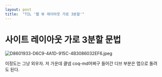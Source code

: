 ```yaml
---
layout: post
title:  "TIL '웹 뷰 레이아웃 가로 3분할'"
---
```



# 사이트 레이아웃 가로 3분할 문법

![D8601933-D6C9-4A1D-915C-4B3086032EF6.jpeg](%E1%84%89%E1%85%A1%E1%84%8B%E1%85%B5%E1%84%90%E1%85%B3%20%E1%84%85%E1%85%A6%E1%84%8B%E1%85%B5%E1%84%8B%E1%85%A1%E1%84%8B%E1%85%AE%E1%86%BA%20%E1%84%80%E1%85%A1%E1%84%85%E1%85%A9%203%E1%84%87%E1%85%AE%E1%86%AB%E1%84%92%E1%85%A1%E1%86%AF%20%E1%84%86%E1%85%AE%E1%86%AB%E1%84%87%E1%85%A5%E1%86%B8%208db29e142a3245bda2d58f7cf63f33db/D8601933-D6C9-4A1D-915C-4B3086032EF6.jpeg)

이정도는 그냥 외우자. 저 가운데 클넴 coq-md어쩌구 들어간 디브 부분은 맵으로 돌려도 된다.
